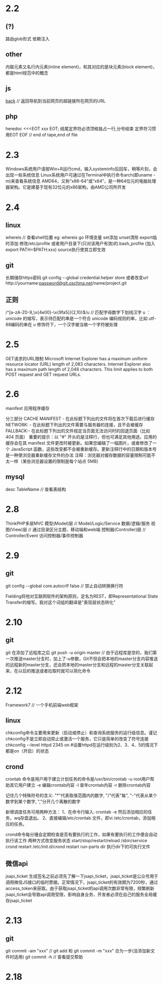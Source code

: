 2.2
=======
(?)
-------
路由glob形式
依赖注入

other
--------
内联元素又名行内元素(inline element)，和其对应的是块元素(block element)，都是html规范中的概念

js
-------
<a href="#" onclick="self.location=document.referrer;">back</a> // 返回导航到当前网页的超链接所在网页的URL

php
-------
heredoc
<<<EOT
xxx
EOT;
结尾定界符必须顶格独占一行,分号结束
定界符习惯用EOT EOF // end of tape,end of file

2.3
========
Windows系统用户请按Win+R运行cmd，输入systeminfo后回车，稍等片刻，会出现一些系统信息
Linux系统用户可通过在Terminal中执行命令arch(即uname -m)来查看系统信息
AMD64，又称“x86-64”或“x64”，是一种64位元的电脑处理器架构。它是建基于现有32位元的x86架构，由AMD公司所开发

2.4
=======
linux
-------
whereis // 查看shell位置 eg: whereis go
环境变量
	set添加 unset清除 export临时添加
	修改/etc/profile 或者用户目录下(只对该用户有效)的.bash_profile (加入export PATH=$PATH:xxx) source执行使其立即生效

git
------
长期储存https密码
	git config --global credential.helper store
	或者改变url 	http://yourname:password@git.oschina.net/name/project.git

正则
-------
/^[a-zA-Z0-9_\x{4e00}-\x{9fa5}]{2,10}$/u   // 匹配字母数字下划线汉字
	u ：unicode 的缩写，表示待匹配的串是一个符合 unicode 编码规则的串，比如 utf-88编码的串在 u 修饰符下，一个汉字被当做一个字符被处理

2.5
=======
GET请求的URL限制
	Microsoft Internet Explorer has a maximum uniform resource locator (URL) length of 2,083 characters. Internet Explorer also has a maximum path length of 2,048 characters. This limit applies to both POST request and GET request URLs. 

2.6
=======
manifest 应用程序缓存
<html manifest="demo.appcache">
分三部分
	CACHE MANIFEST - 在此标题下列出的文件将在首次下载后进行缓存
	NETWORK: - 在此标题下列出的文件需要与服务器的连接，且不会被缓存
	FALLBACK:- 在此标题下列出的文件规定当页面无法访问时的回退页面（比如 404 页面）
重要的提示：以 "#" 开头的是注释行，但也可满足其他用途。应用的缓存会在其 manifest 文件更改时被更新。如果您编辑了一幅图片，或者修改了一个 JavaScript 函数，这些改变都不会被重新缓存。更新注释行中的日期和版本号是一种使浏览器重新缓存文件的办法
注释：浏览器对缓存数据的容量限制可能不太一样（某些浏览器设置的限制是每个站点 5MB）

mysql
------
desc TableName // 查看表结构

2.8
======
ThinkPHP多层MVC
模型(Model)层 // Model/Logic/Service 数据/逻辑/服务
视图(View)层 // 通过目录区分主题、移动端和web端
控制器(Controller)层 // Controller/Event 访问控制器/事件控制器

2.9
========
git
-----
git config --global core.autocrlf false // 禁止自动转换换行符

Fielding将他对互联网软件的架构原则，定名为REST，即Representational State Transfer的缩写。我对这个词组的翻译是"表现层状态转化"

2.10
========
git
--------
git 在添加了远程库之后
	git push -u origin master // 由于远程库是空的，我们第一次推送master分支时，加上了-u参数，Git不但会把本地的master分支内容推送的远程新的master分支，还会把本地的master分支和远程的master分支关联起来，在以后的推送或者拉取时就可以简化命令

2.12
========
Framework7 // 一个手机前端web框架

linux
---------
chkconfig命令主要用来更新（启动或停止）和查询系统服务的运行级信息。谨记chkconfig不是立即自动禁止或激活一个服务，它只是简单的改变了符号连接
	chkconfig --level httpd 2345 on        #设置httpd在运行级别为2、3、4、5的情况下都是on（开启）的状态

crond
--------
crontab  命令是用户用于建立计划任务的命令是/usr/bin/crontab
-u       root用户帮助其它用户建立
-e       编辑crontab内容
-l       查年crontab内容
-r       删除crontab内容

记住几个特殊符号的含义:
         "*"代表取值范围内的数字,
         "/"代表"每",
         "-"代表从某个数字到某个数字,
         ","分开几个离散的数字

新增调度任务可用两种方法：
         1、在命令行输入: crontab -e 然后添加相应的任务，wq存盘退出。
         2、直接编辑/etc/crontab 文件，即vi /etc/crontab，添加相应的任务。

crond命令每分锺会定期检查是否有要执行的工作，如果有要执行的工作便会自动执行该工作
两种方式改变服务状态 start/stop/restart/reload
	/sbin/service crond restart
	/etc/init.d/crond restart
run-parts dir 执行dir下的可执行文件

微信api
--------
jsapi_ticket
	生成签名之前必须先了解一下jsapi_ticket，jsapi_ticket是公众号用于调用微信JS接口的临时票据。正常情况下，jsapi_ticket的有效期为7200秒，通过access_token来获取。由于获取jsapi_ticket的api调用次数非常有限，频繁刷新jsapi_ticket会导致api调用受限，影响自身业务，开发者必须在自己的服务全局缓存jsapi_ticket

2.13
=======
git
------
git commit -am "xxx" // git add 和 git commit -m "xxx" 合为一步(没添加新文件时适用)
git commit -h // 查看提交帮助

2.18
=======